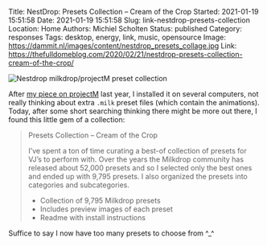 Title: NestDrop: Presets Collection – Cream of the Crop
Started: 2021-01-19 15:51:58
Date: 2021-01-19 15:51:58
Slug: link-nestdrop-presets-collection
Location: Home
Authors: Michiel Scholten
Status: published
Category: responses
Tags: desktop, energy, link, music, opensource
Image: https://dammit.nl/images/content/nestdrop_presets_collage.jpg
Link: https://thefulldomeblog.com/2020/02/21/nestdrop-presets-collection-cream-of-the-crop/

![Nestdrop milkdrop/projectM preset collection](https://dammit.nl/images/content/nestdrop_presets_collage.jpg)

After [my piece on projectM]({filename}projectm-ubuntu-1910.md) last year, I installed it on several computers, not really thinking about extra `.milk` preset files (which contain the animations). Today, after some short searching thinking there might be more out there, I found this little gem of a collection:

> Presets Collection – Cream of the Crop
>
> I’ve spent a ton of time curating a best-of collection of presets for VJ’s to perform with. Over the years the Milkdrop community has released about 52,000 presets and so I selected only the best ones and ended up with 9,795 presets. I also organized the presets into categories and subcategories.
>
> * Collection of 9,795 Milkdrop presets
> * Includes preview images of each preset
> * Readme with install instructions

Suffice to say I now have too many presets to choose from ^_^
